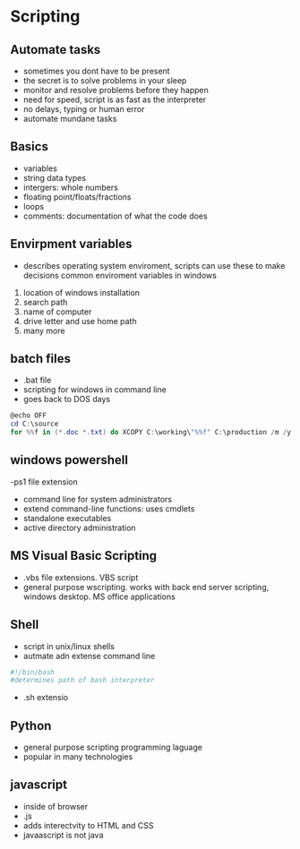 # Scripting
## Automate tasks
- sometimes you dont have to be present
- the secret is to solve problems in your sleep
- monitor and resolve problems before they happen
- need for speed, script is as fast as the interpreter
- no delays, typing or human error 
- automate mundane tasks
## Basics
- variables
- string data types
- intergers: whole numbers
- floating point/floats/fractions
- loops
- comments: documentation of what the code does
## Envirpment variables
- describes operating system enviroment, scripts can use these to make decisions
common enviroment variables in windows
1. location of windows installation
2. search path
3. name of computer
4. drive letter and use home path
5. many more
## batch files
- .bat file
- scripting for windows in command line
- goes back to DOS days
```powershell
@echo OFF
cd C:\source
for %%f in (*.doc *.txt) do XCOPY C:\working\"%%f" C:\production /m /y
```
## windows powershell
-ps1 file extension
- command line for system administrators
- extend command-line functions: uses cmdlets
- standalone executables
- active directory administration
## MS Visual Basic Scripting
- .vbs file extensions. VBS script
- general purpose wscripting. works with back end server scripting, windows desktop. MS office applications
## Shell
- script in unix/linux shells
- autmate adn extense command line
```bash
#!/bin/bash
#determines path of bash interpreter
```
- .sh extensio
## Python
- general purpose scripting programming laguage
- popular in many technologies
## javascript
- inside of browser
- .js
- adds interectvity to HTML and CSS
- javaascript is not java
